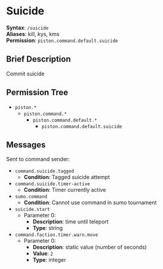 # Suicide
**Syntax**: `/suicide` \
**Aliases**: kill, kys, kms \
**Permission**: `piston.command.default.suicide`

## Brief Description
Commit suicide

## Permission Tree
- `piston.*`
  - `piston.command.*`
    - `piston.command.default.*`
      - `piston.command.default.suicide`

## Messages
Sent to command sender:
* `command.suicide.tagged`
  * **Condition**: Tagged suicide attempt
* `command.suicide.timer-active`
  * **Condition**: Timer currently active
* `sumo.command`
  * **Condition**: Cannot use command in sumo tournament
* `suicide.start`
  * Parameter 0: 
      * **Description**: time until teleport 
      * **Type**: string
* `command.faction.timer.warn.move`
  * Parameter 0: 
    * **Description**: static value (number of seconds)
    * **Value**: `2`
    * **Type**: integer